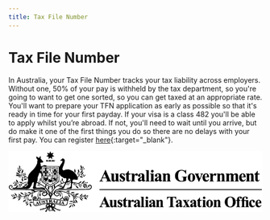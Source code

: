 ```yaml
---
title: Tax File Number
---
```


# Tax File Number

In Australia, your Tax File Number tracks your tax liability across employers. Without one, 50% of your pay is withheld
by the tax department, so you're going to want to get one sorted, so you can get taxed at an appropriate rate. You'll
want to prepare your TFN application as early as possible so that it's ready in time for your first payday. If your
visa is a class 482 you'll be able to apply whilst you’re abroad. If not, you'll need to wait until you arrive, but do make it one of the first things you do so there are no delays with your first
pay. You can register [here](https://www.ato.gov.au/Individuals/Tax-file-number/Apply-for-a-TFN/Foreign-passport-holders,-permanent-migrants-and-temporary-visitors---TFN-application/){:target="\_blank"}.

![ATO](/images/ato.png?style=center 'ATO')
